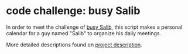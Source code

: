 # code challenge: busy Salib

In order to meet the challenge of [busy Salib](https://quera.org/problemset/129783), this script makes a personal calendar for a guy named "Salib" to organize his daily meetings.

More detailed descriptions found on [project description](https://quera-org.translate.goog/problemset/129783?tab=description&_x_tr_sl=auto&_x_tr_tl=en&_x_tr_hl=en&_x_tr_pto=wapp&_x_tr_hist=true).

